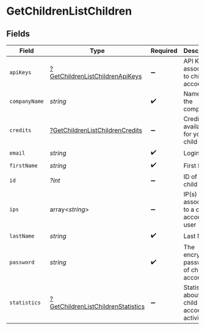# GetChildrenListChildren


## Fields

| Field                                                                                          | Type                                                                                           | Required                                                                                       | Description                                                                                    | Example                                                                                        |
| ---------------------------------------------------------------------------------------------- | ---------------------------------------------------------------------------------------------- | ---------------------------------------------------------------------------------------------- | ---------------------------------------------------------------------------------------------- | ---------------------------------------------------------------------------------------------- |
| `apiKeys`                                                                                      | [?GetChildrenListChildrenApiKeys](../../models/shared/GetChildrenListChildrenApiKeys.md)       | :heavy_minus_sign:                                                                             | API Keys associated to child account                                                           |                                                                                                |
| `companyName`                                                                                  | *string*                                                                                       | :heavy_check_mark:                                                                             | Name of the company                                                                            | MyCompany                                                                                      |
| `credits`                                                                                      | [?GetChildrenListChildrenCredits](../../models/shared/GetChildrenListChildrenCredits.md)       | :heavy_minus_sign:                                                                             | Credits available for your child                                                               |                                                                                                |
| `email`                                                                                        | *string*                                                                                       | :heavy_check_mark:                                                                             | Login Email                                                                                    | john.smith@example.com                                                                         |
| `firstName`                                                                                    | *string*                                                                                       | :heavy_check_mark:                                                                             | First Name                                                                                     | John                                                                                           |
| `id`                                                                                           | *?int*                                                                                         | :heavy_minus_sign:                                                                             | ID of the child                                                                                | 187588                                                                                         |
| `ips`                                                                                          | array<*string*>                                                                                | :heavy_minus_sign:                                                                             | IP(s) associated to a child account user                                                       |                                                                                                |
| `lastName`                                                                                     | *string*                                                                                       | :heavy_check_mark:                                                                             | Last Name                                                                                      | Smith                                                                                          |
| `password`                                                                                     | *string*                                                                                       | :heavy_check_mark:                                                                             | The encrypted password of child account                                                        | abC01De2fGHI3jkL                                                                               |
| `statistics`                                                                                   | [?GetChildrenListChildrenStatistics](../../models/shared/GetChildrenListChildrenStatistics.md) | :heavy_minus_sign:                                                                             | Statistics about your child account activity                                                   |                                                                                                |